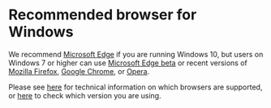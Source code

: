 # Recommended browser for Windows

We recommend [Microsoft Edge][edge] if you are running Windows 10, but users on
Windows 7 or higher can use [Microsoft Edge beta][edgebeta] or recent versions of
[Mozilla Firefox][firefox], [Google Chrome][chrome], or [Opera][opera].


Please see [here][technical] for technical information on which browsers are
supported, or [here][versions] to check which version you are using.

[edge]: https://www.microsoft.com/en-us/windows/microsoft-edge
[edgebeta]: https://www.microsoftedgeinsider.com/en-us/download/
[firefox]: https://www.mozilla.org/en-US/firefox/new/
[chrome]: https://www.google.com/chrome/
[opera]: https://www.opera.com
[safari]: http://www.apple.com/safari/
[technical]: /browsers/technical
[versions]: /browsers
